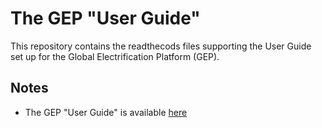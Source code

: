 # The GEP "User Guide"
This repository contains the readthecods files supporting the User Guide set up for the Global Electrification Platform (GEP).

## Notes

* The GEP "User Guide" is available [here](https://the-gep-user-manual.readthedocs.io/en/latest/)
